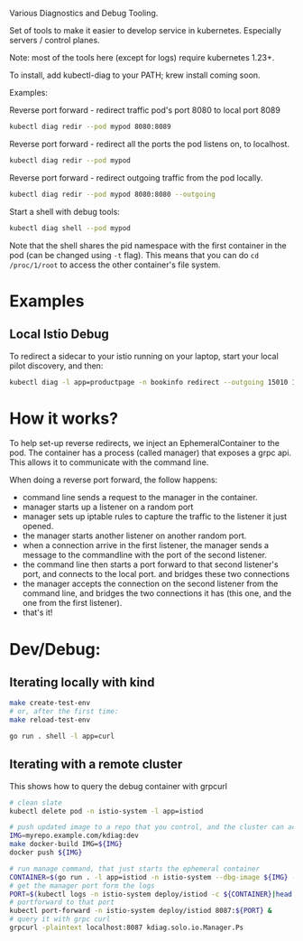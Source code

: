 Various Diagnostics and Debug Tooling.

Set of tools to make it easier to develop service in kubernetes. Especially servers / control planes.

Note: most of the tools here (except for logs) require kubernetes 1.23+.

To install, add kubectl-diag to your PATH; krew install coming soon.

Examples:

Reverse port forward - redirect traffic pod's port 8080 to local port 8089

```sh
kubectl diag redir --pod mypod 8080:8089
```

Reverse port forward - redirect all the ports the pod listens on, to localhost.

```sh
kubectl diag redir --pod mypod
```

Reverse port forward - redirect outgoing traffic from the pod locally.

```sh
kubectl diag redir --pod mypod 8080:8080 --outgoing
```

Start a shell with debug tools:

```sh
kubectl diag shell --pod mypod
```
Note that the shell shares the pid namespace with the first container in the pod (can be changed using `-t` flag). This means that you can do `cd /proc/1/root` to access the other container's file system.

# Examples

## Local Istio Debug

To redirect a sidecar to your istio running on your laptop, start your local pilot discovery, and then:

```sh
kubectl diag -l app=productpage -n bookinfo redirect --outgoing 15010 15012 15014
```
# How it works?

To help set-up reverse redirects, we inject an EphemeralContainer to the pod. The container has a process (called manager) that exposes a grpc api.
This allows it to communicate with the command line.

When doing a reverse port forward, the follow happens:
- command line sends a request to the manager in the container.
- manager starts up a listener on a random port
- manager sets up iptable rules to capture the traffic to the listener it just opened.
- the manager starts another listener on another random port.
- when a connection arrive in the first listener, the manager sends a message to the commandline with the port of the second listener.
- the command line then starts a port forward to that second listener's port, and connects to the local port. and bridges these two connections
- the manager accepts the connection on the second listener from the command line, and bridges the two connections it has (this one, and the one from the first listener).
- that's it!


# Dev/Debug:

## Iterating locally with kind
```sh
make create-test-env
# or, after the first time:
make reload-test-env

go run . shell -l app=curl
```

## Iterating with a remote cluster

This shows how to query the debug container with grpcurl

```sh
# clean slate
kubectl delete pod -n istio-system -l app=istiod

# push updated image to a repo that you control, and the cluster can access
IMG=myrepo.example.com/kdiag:dev
make docker-build IMG=${IMG}
docker push ${IMG}

# run manage command, that just starts the ephemeral container
CONTAINER=$(go run . -l app=istiod -n istio-system --dbg-image ${IMG} --pull-policy=Always manage|cut -d' ' -f1)
# get the manager port form the logs
PORT=$(kubectl logs -n istio-system deploy/istiod -c ${CONTAINER}|head -1|rev|cut -d: -f1|rev)
# portforward to that port
kubectl port-forward -n istio-system deploy/istiod 8087:${PORT} &
# query it with grpc curl
grpcurl -plaintext localhost:8087 kdiag.solo.io.Manager.Ps
```
